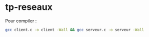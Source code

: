 # tp-reseaux
Pour compiler :
```sh
gcc client.c -o client -Wall && gcc serveur.c -o serveur -Wall 
```
